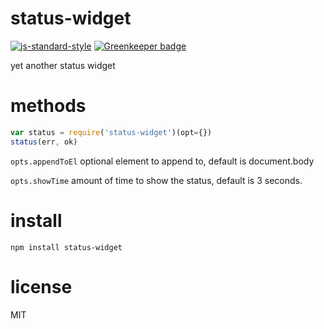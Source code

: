 # status-widget

[![js-standard-style](https://img.shields.io/badge/code_style-standard-brightgreen.svg)](https://github.com/feross/standard)
[![Greenkeeper badge](https://badges.greenkeeper.io/JamesKyburz/status-widget.svg)](https://greenkeeper.io/)

yet another status widget

# methods

``` js
var status = require('status-widget')(opt={})
status(err, ok)
```

`opts.appendToEl` optional element to append to, default is document.body

`opts.showTime` amount of time to show the status, default is 3 seconds.

# install

```
npm install status-widget
```

# license

MIT
